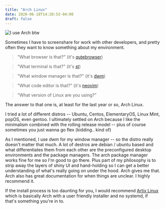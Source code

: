 ```yaml
---
title: "Arch Linux"
date: 2020-06-18T14:20:53-04:00
draft: false
---
```


![I use Arch btw](/images/i_use_arch_btw.jpg)

Sometimes I have to screenshare for work with other developers, and pretty often
they want to know something about my environment.
  
> "What browser is that?" (it's [qutebrowser](http://qutebrowser.org/))

> "What terminal is that?" (it's [st](https://st.suckless.org/))

> "What window manager is that?" (it's [dwm](https://dwm.suckless.org/))

> "What code editor is that?" (it's [neovim](https://neovim.io))

> "What version of Linux are you using?"

The answer to that one is, at least for the last year or so, Arch Linux.

I tried a lot of different distros -- Ubuntu, Centos, ElementaryOS, Linux Mint,
popOS, even gentoo.  I ultimately settled on Arch because I like the minimalism
combined with the rolling release model -- plus of course sometimes you just
wanna go flex (kidding.. kind of)

As I mentioned, I use dwm for my window manager -- so the distro really doesn't
matter that much.  A lot of destros are debian / ubuntu based and what
differentiates them from each other are the preconfigured desktop environments
and the package managers.  The arch package manager works fine for me so I'm 
good to go there.  Plus part of my philosophy is to strip away the layers of
shiny UI and hand-holding so I can get a better understanding of what's really
going on under the hood.  Arch gives me that.  Arch also has great documentation
for when things are unclear.  I highly recommend it.

If the install process is too daunting for you, I would recommend 
[Artix Linux](https://artixlinux.org/) which is basically Arch with a user
friendly installer and no systemd, if that's something you're in to.

